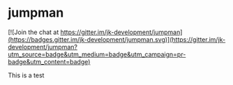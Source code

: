 # jumpman

[![Join the chat at https://gitter.im/jk-development/jumpman](https://badges.gitter.im/jk-development/jumpman.svg)](https://gitter.im/jk-development/jumpman?utm_source=badge&utm_medium=badge&utm_campaign=pr-badge&utm_content=badge)

This is a test
